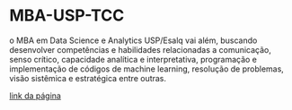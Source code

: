 # MBA-USP-TCC
o MBA em Data Science e Analytics USP/Esalq vai além, buscando desenvolver competências e habilidades relacionadas a comunicação, senso crítico, capacidade analítica e interpretativa, programação e implementação de códigos de machine learning, resolução de problemas, visão sistêmica e estratégica entre outras. 

[link da página](https://costargc.github.io/MBA-USP-TCC/)
